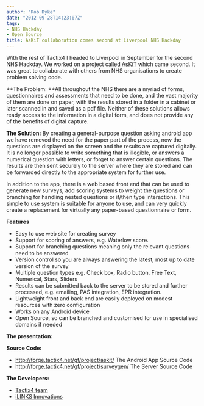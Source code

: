 ```yaml
---
author: "Rob Dyke"
date: "2012-09-28T14:23:07Z"
tags:
- NHS Hackday
- Open Source
title: AsKiT collaboration comes second at Liverpool NHS Hackday
---
```

With the rest of Tactix4 I headed to Liverpool in September for the second NHS Hackday. We worked on a project called [AsKiT](http://wiki.nhshackday.com/wiki/AsKit) which came second. It was great to collaborate with others from NHS organisations to create problem solving code.

**The Problem: **All throughout the NHS there are a myriad of forms, questionnaires and assessments that need to be done, and the vast majority of them are done on paper, with the results stored in a folder in a cabinet or later scanned in and saved as a pdf file. Neither of these solutions allows ready access to the information in a digital form, and does not provide any of the benefits of digital capture.

**The Solution:** By creating a general-purpose question asking android app we have removed the need for the paper part of the process, now the questions are displayed on the screen and the results are captured digitally. It is no longer possible to write something that is illegible, or answers a numerical question with letters, or forget to answer certain questions. The results are then sent securely to the server where they are stored and can be forwarded directly to the appropriate system for further use.

<!--more-->

In addition to the app, there is a web based front end that can be used to generate new surveys, add scoring systems to weight the questions or branching for handling nested questions or if/then type interactions. This simple to use system is suitable for anyone to use, and can very quickly create a replacement for virtually any paper-based questionnaire or form.

**Features**

  * Easy to use web site for creating survey
  * Support for scoring of answers, e.g. Waterlow score.
  * Support for branching questions meaning only the relevant questions need to be answered
  * Version control so you are always answering the latest, most up to date version of the survey
  * Multiple question types e.g. Check box, Radio button, Free Text, Numerical, Stars, Sliders
  * Results can be submitted back to the server to be stored and further processed, e.g. emailing, PAS integration, EPR integration.
  * Lightweight front and back end are easily deployed on modest resources with zero configuration
  * Works on any Android device
  * Open Source, so can be branched and customised for use in specialised domains if needed

**The presentation:**



**Source Code:**

  * <http://forge.tactix4.net/gf/project/askit/> The Android App Source Code
  * <http://forge.tactix4.net/gf/project/surveygen/> The Server Source Code

**The Developers:**

  * [Tactix4 team](http://www.tactix4.com/)
  * [iLINKS Innovations](http://www.ilinksinnovationsmersey.nhs.uk/)
